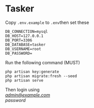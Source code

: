 # Tasker
Copy `.env.example` to `.env`then set these <br>
```
DB_CONNECTION=mysql
DB_HOST=127.0.0.1
DB_PORT=3306
DB_DATABASE=tasker
DB_USERNAME=root
DB_PASSWORD=
```

Run the following command (MUST)
```
php artisan key:generate
php artisan migrate:fresh --seed
php artisan serve
```

Then login using <br>
*admin@example.com* <br>
*password*
